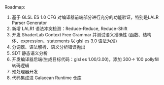 Roadmap:

1. 基于 GLSL ES 1.0 CFG 对编译器前端部分进行充分的功能验证，特别是LALR Parser Generator
2. 新增 LALR1 语法冲突检测：Reduce-Reduce, Reduce-Shift
3. 开发 ShaderLab Context Free Grammar 并测试语义准确性 (函数、结构体、expression、statements 以 glsl es 3.0 语法为准)
4. 分词器、语法解析、语义分析错误抛出
5. SDT 静态语义分析
6. 开发编译器后端(生成目标代码：glsl es 1.00/3.00)，添加 300-> 100 pollyfill 转码逻辑
7. 预处理器开发
8. 代码集成进 Galacean Runtime 仓库
